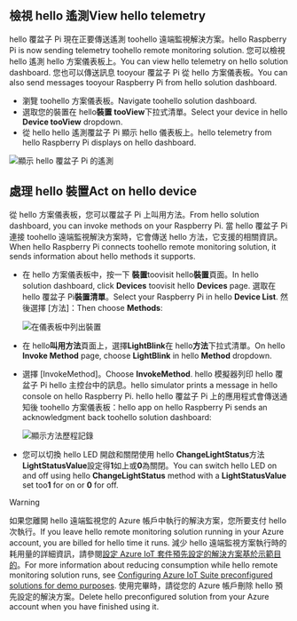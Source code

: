 ## <a name="view-hello-telemetry"></a><span data-ttu-id="f8144-101">檢視 hello 遙測</span><span class="sxs-lookup"><span data-stu-id="f8144-101">View hello telemetry</span></span>

<span data-ttu-id="f8144-102">hello 覆盆子 Pi 現在正要傳送遙測 toohello 遠端監視解決方案。</span><span class="sxs-lookup"><span data-stu-id="f8144-102">hello Raspberry Pi is now sending telemetry toohello remote monitoring solution.</span></span> <span data-ttu-id="f8144-103">您可以檢視 hello 遙測 hello 方案儀表板上。</span><span class="sxs-lookup"><span data-stu-id="f8144-103">You can view hello telemetry on hello solution dashboard.</span></span> <span data-ttu-id="f8144-104">您也可以傳送訊息 tooyour 覆盆子 Pi 從 hello 方案儀表板。</span><span class="sxs-lookup"><span data-stu-id="f8144-104">You can also send messages tooyour Raspberry Pi from hello solution dashboard.</span></span>

- <span data-ttu-id="f8144-105">瀏覽 toohello 方案儀表板。</span><span class="sxs-lookup"><span data-stu-id="f8144-105">Navigate toohello solution dashboard.</span></span>
- <span data-ttu-id="f8144-106">選取您的裝置在 hello**裝置 tooView**下拉式清單。</span><span class="sxs-lookup"><span data-stu-id="f8144-106">Select your device in hello **Device tooView** dropdown.</span></span>
- <span data-ttu-id="f8144-107">從 hello hello 遙測覆盆子 Pi 顯示 hello 儀表板上。</span><span class="sxs-lookup"><span data-stu-id="f8144-107">hello telemetry from hello Raspberry Pi displays on hello dashboard.</span></span>

![顯示 hello 覆盆子 Pi 的遙測][img-telemetry-display]

## <a name="act-on-hello-device"></a><span data-ttu-id="f8144-109">處理 hello 裝置</span><span class="sxs-lookup"><span data-stu-id="f8144-109">Act on hello device</span></span>

<span data-ttu-id="f8144-110">從 hello 方案儀表板，您可以覆盆子 Pi 上叫用方法。</span><span class="sxs-lookup"><span data-stu-id="f8144-110">From hello solution dashboard, you can invoke methods on your Raspberry Pi.</span></span> <span data-ttu-id="f8144-111">當 hello 覆盆子 Pi 連接 toohello 遠端監視解決方案時，它會傳送 hello 方法，它支援的相關資訊。</span><span class="sxs-lookup"><span data-stu-id="f8144-111">When hello Raspberry Pi connects toohello remote monitoring solution, it sends information about hello methods it supports.</span></span>

- <span data-ttu-id="f8144-112">在 hello 方案儀表板中，按一下 **裝置**toovisit hello**裝置**頁面。</span><span class="sxs-lookup"><span data-stu-id="f8144-112">In hello solution dashboard, click **Devices** toovisit hello **Devices** page.</span></span> <span data-ttu-id="f8144-113">選取在 hello 覆盆子 Pi**裝置清單**。</span><span class="sxs-lookup"><span data-stu-id="f8144-113">Select your Raspberry Pi in hello **Device List**.</span></span> <span data-ttu-id="f8144-114">然後選擇 [方法]：</span><span class="sxs-lookup"><span data-stu-id="f8144-114">Then choose **Methods**:</span></span>

    ![在儀表板中列出裝置][img-list-devices]

- <span data-ttu-id="f8144-116">在 hello**叫用方法**頁面上，選擇**LightBlink**在 hello**方法**下拉式清單。</span><span class="sxs-lookup"><span data-stu-id="f8144-116">On hello **Invoke Method** page, choose **LightBlink** in hello **Method** dropdown.</span></span>

- <span data-ttu-id="f8144-117">選擇 [InvokeMethod]。</span><span class="sxs-lookup"><span data-stu-id="f8144-117">Choose **InvokeMethod**.</span></span> <span data-ttu-id="f8144-118">hello 模擬器列印 hello 覆盆子 Pi hello 主控台中的訊息。</span><span class="sxs-lookup"><span data-stu-id="f8144-118">hello simulator prints a message in hello console on hello Raspberry Pi.</span></span> <span data-ttu-id="f8144-119">hello hello 覆盆子 Pi 上的應用程式會傳送通知後 toohello 方案儀表板：</span><span class="sxs-lookup"><span data-stu-id="f8144-119">hello app on hello Raspberry Pi sends an acknowledgment back toohello solution dashboard:</span></span>

    ![顯示方法歷程記錄][img-method-history]

- <span data-ttu-id="f8144-121">您可以切換 hello LED 開啟和關閉使用 hello **ChangeLightStatus**方法**LightStatusValue**設定得**1**如上或**0**為關閉。</span><span class="sxs-lookup"><span data-stu-id="f8144-121">You can switch hello LED on and off using hello **ChangeLightStatus** method with a **LightStatusValue** set too**1** for on or **0** for off.</span></span>

> [!WARNING]
> <span data-ttu-id="f8144-122">如果您離開 hello 遠端監視您的 Azure 帳戶中執行的解決方案，您所要支付 hello 次執行。</span><span class="sxs-lookup"><span data-stu-id="f8144-122">If you leave hello remote monitoring solution running in your Azure account, you are billed for hello time it runs.</span></span> <span data-ttu-id="f8144-123">減少 hello 遠端監視方案執行時的耗用量的詳細資訊，請參閱[設定 Azure IoT 套件預先設定的解決方案基於示範目的][lnk-demo-config]。</span><span class="sxs-lookup"><span data-stu-id="f8144-123">For more information about reducing consumption while hello remote monitoring solution runs, see [Configuring Azure IoT Suite preconfigured solutions for demo purposes][lnk-demo-config].</span></span> <span data-ttu-id="f8144-124">使用完畢時，請從您的 Azure 帳戶刪除 hello 預先設定的解決方案。</span><span class="sxs-lookup"><span data-stu-id="f8144-124">Delete hello preconfigured solution from your Azure account when you have finished using it.</span></span>


[img-telemetry-display]: media/iot-suite-raspberry-pi-kit-view-telemetry-simulator/telemetry.png
[img-list-devices]: media/iot-suite-raspberry-pi-kit-view-telemetry-simulator/listdevices.png
[img-method-history]: media/iot-suite-raspberry-pi-kit-view-telemetry-simulator/methodhistory.png

[lnk-demo-config]: https://github.com/Azure/azure-iot-remote-monitoring/blob/master/Docs/configure-preconfigured-demo.md